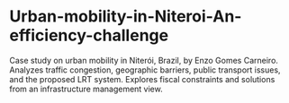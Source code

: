 # Urban-mobility-in-Niteroi-An-efficiency-challenge
Case study on urban mobility in Niterói, Brazil, by Enzo Gomes Carneiro. Analyzes traffic congestion, geographic barriers, public transport issues, and the proposed LRT system. Explores fiscal constraints and solutions from an infrastructure management view.
